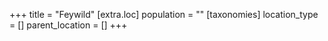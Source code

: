+++
title = "Feywild"
[extra.loc]
population = ""
[taxonomies]
location_type = []
parent_location = []
+++

